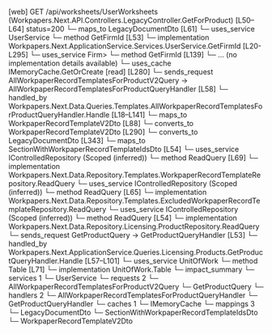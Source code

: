 [web] GET /api/worksheets/UserWorksheets  (Workpapers.Next.API.Controllers.LegacyController.GetForProduct)  [L50–L64] status=200
  └─ maps_to LegacyDocumentDto [L61]
  └─ uses_service UserService
    └─ method GetFirmId [L53]
      └─ implementation Workpapers.Next.ApplicationService.Services.UserService.GetFirmId [L20-L295]
        └─ uses_service Firm>
          └─ method GetFirmId [L139]
            └─ ... (no implementation details available)
        └─ uses_cache IMemoryCache.GetOrCreate [read] [L280]
  └─ sends_request AllWorkpaperRecordTemplatesForProductV2Query -> AllWorkpaperRecordTemplatesForProductQueryHandler [L58]
    └─ handled_by Workpapers.Next.Data.Queries.Templates.AllWorkpaperRecordTemplatesForProductQueryHandler.Handle [L18–L141]
      └─ maps_to WorkpaperRecordTemplateV2Dto [L88]
        └─ converts_to WorkpaperRecordTemplateV2Dto [L290]
        └─ converts_to LegacyDocumentDto [L343]
      └─ maps_to SectionWithWorkpaperRecordTemplateIdsDto [L54]
      └─ uses_service IControlledRepository<WorkpaperRecordTemplate> (Scoped (inferred))
        └─ method ReadQuery [L69]
          └─ implementation Workpapers.Next.Data.Repository.Templates.WorkpaperRecordTemplateRepository.ReadQuery
      └─ uses_service IControlledRepository<ExcludedWorkpaperRecordTemplate> (Scoped (inferred))
        └─ method ReadQuery [L65]
          └─ implementation Workpapers.Next.Data.Repository.Templates.ExcludedWorkpaperRecordTemplateRepository.ReadQuery
      └─ uses_service IControlledRepository<Product> (Scoped (inferred))
        └─ method ReadQuery [L54]
          └─ implementation Workpapers.Next.Data.Repository.Licensing.ProductRepository.ReadQuery
  └─ sends_request GetProductQuery -> GetProductQueryHandler [L53]
    └─ handled_by Workpapers.Next.ApplicationService.Queries.Licensing.Products.GetProductQueryHandler.Handle [L57–L101]
      └─ uses_service UnitOfWork
        └─ method Table [L71]
          └─ implementation UnitOfWork.Table
  └─ impact_summary
    └─ services 1
      └─ UserService
    └─ requests 2
      └─ AllWorkpaperRecordTemplatesForProductV2Query
      └─ GetProductQuery
    └─ handlers 2
      └─ AllWorkpaperRecordTemplatesForProductQueryHandler
      └─ GetProductQueryHandler
    └─ caches 1
      └─ IMemoryCache
    └─ mappings 3
      └─ LegacyDocumentDto
      └─ SectionWithWorkpaperRecordTemplateIdsDto
      └─ WorkpaperRecordTemplateV2Dto

